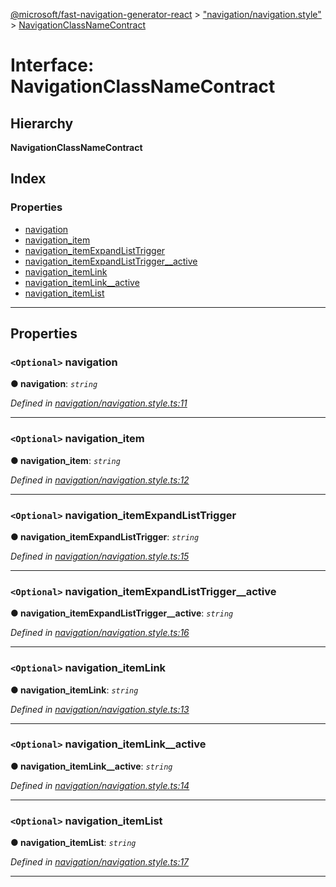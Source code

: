 [@microsoft/fast-navigation-generator-react](../README.md) > ["navigation/navigation.style"](../modules/_navigation_navigation_style_.md) > [NavigationClassNameContract](../interfaces/_navigation_navigation_style_.navigationclassnamecontract.md)

# Interface: NavigationClassNameContract

## Hierarchy

**NavigationClassNameContract**

## Index

### Properties

* [navigation](_navigation_navigation_style_.navigationclassnamecontract.md#navigation)
* [navigation_item](_navigation_navigation_style_.navigationclassnamecontract.md#navigation_item)
* [navigation_itemExpandListTrigger](_navigation_navigation_style_.navigationclassnamecontract.md#navigation_itemexpandlisttrigger)
* [navigation_itemExpandListTrigger__active](_navigation_navigation_style_.navigationclassnamecontract.md#navigation_itemexpandlisttrigger__active)
* [navigation_itemLink](_navigation_navigation_style_.navigationclassnamecontract.md#navigation_itemlink)
* [navigation_itemLink__active](_navigation_navigation_style_.navigationclassnamecontract.md#navigation_itemlink__active)
* [navigation_itemList](_navigation_navigation_style_.navigationclassnamecontract.md#navigation_itemlist)

---

## Properties

<a id="navigation"></a>

### `<Optional>` navigation

**● navigation**: *`string`*

*Defined in [navigation/navigation.style.ts:11](https://github.com/Microsoft/fast-dna/blob/164dd3ca/packages/fast-navigation-generator-react/src/navigation/navigation.style.ts#L11)*

___
<a id="navigation_item"></a>

### `<Optional>` navigation_item

**● navigation_item**: *`string`*

*Defined in [navigation/navigation.style.ts:12](https://github.com/Microsoft/fast-dna/blob/164dd3ca/packages/fast-navigation-generator-react/src/navigation/navigation.style.ts#L12)*

___
<a id="navigation_itemexpandlisttrigger"></a>

### `<Optional>` navigation_itemExpandListTrigger

**● navigation_itemExpandListTrigger**: *`string`*

*Defined in [navigation/navigation.style.ts:15](https://github.com/Microsoft/fast-dna/blob/164dd3ca/packages/fast-navigation-generator-react/src/navigation/navigation.style.ts#L15)*

___
<a id="navigation_itemexpandlisttrigger__active"></a>

### `<Optional>` navigation_itemExpandListTrigger__active

**● navigation_itemExpandListTrigger__active**: *`string`*

*Defined in [navigation/navigation.style.ts:16](https://github.com/Microsoft/fast-dna/blob/164dd3ca/packages/fast-navigation-generator-react/src/navigation/navigation.style.ts#L16)*

___
<a id="navigation_itemlink"></a>

### `<Optional>` navigation_itemLink

**● navigation_itemLink**: *`string`*

*Defined in [navigation/navigation.style.ts:13](https://github.com/Microsoft/fast-dna/blob/164dd3ca/packages/fast-navigation-generator-react/src/navigation/navigation.style.ts#L13)*

___
<a id="navigation_itemlink__active"></a>

### `<Optional>` navigation_itemLink__active

**● navigation_itemLink__active**: *`string`*

*Defined in [navigation/navigation.style.ts:14](https://github.com/Microsoft/fast-dna/blob/164dd3ca/packages/fast-navigation-generator-react/src/navigation/navigation.style.ts#L14)*

___
<a id="navigation_itemlist"></a>

### `<Optional>` navigation_itemList

**● navigation_itemList**: *`string`*

*Defined in [navigation/navigation.style.ts:17](https://github.com/Microsoft/fast-dna/blob/164dd3ca/packages/fast-navigation-generator-react/src/navigation/navigation.style.ts#L17)*

___

